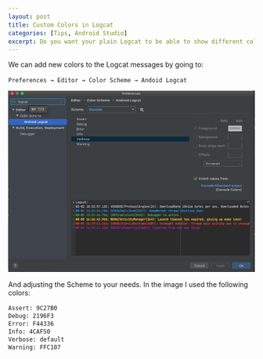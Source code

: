 ```yaml
---
layout: post
title: Custom Colors in Logcat
categories: [Tips, Android Studio]
excerpt: Do you want your plain Logcat to be able to show different colors for each message type? I will show you how easy it is!
---
```


We can add new colors to the Logcat messages by going to:

`Preferences → Editor → Color Scheme → Andoid Logcat`

![Locat Colors](/images/Android_Studio_Logcat_01.png)

And adjusting the Scheme to your needs. In the image I used the following colors:

```
Assert: 9C27B0
Debug: 2196F3
Error: F44336
Info: 4CAF50
Verbose: default
Warning: FFC107

